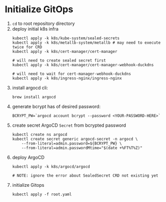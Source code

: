 # Initialize GitOps


1. `cd` to root repository directory
1. deploy initial k8s infra
    ```
    kubectl apply -k k8s/kube-system/sealed-secrets
    kubectl apply -k k8s/metallb-system/metallb # may need to execute twice for CRD
    kubectl apply -k k8s/cert-manager/cert-manager

    # will need to create sealed secret first
    kubectl apply -k k8s/cert-manager/cert-manager-webhook-duckdns

    # will need to wait for cert-manager-webhook-duckdns
    kubectl apply -k k8s/ingress-nginx/ingress-nginx
    ```
1. install argocd cli: 
    ```
    brew install argocd
    ```
1. generate bcrypt has of desired password: 
    ```
    BCRYPT_PW=`argocd account bcrypt --password <YOUR-PASSWORD-HERE>`
    ```
1. create secret ArgoCD `Secret` from bcrypted password
    ```
    kubectl create ns argocd
    kubectl create secret generic argocd-secret -n argocd \
        --from-literal=admin.password=${BCRYPT_PW} \
        --from-literal=admin.passwordMtime="$(date +%FT%T%Z)"
    ```
1. deploy ArgoCD
    ```
    kubectl apply -k k8s/argocd/argocd

    # NOTE: ignore the error about SealedSecret CRD not existing yet
    ```
1. initialize Gitops
    ```
    kubectl apply -f root.yaml
    ```
